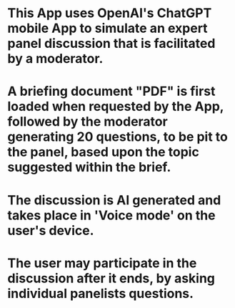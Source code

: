 # This App uses OpenAI's ChatGPT mobile App to simulate an expert panel discussion that is facilitated by a moderator.
# A briefing document "PDF" is first loaded when requested by the App, followed by the moderator generating 20 questions, to be pit to the panel, based upon the topic suggested within the brief.
# The discussion is AI generated and takes place in 'Voice mode' on the user's device.
# The user may participate in the discussion after it ends, by asking individual panelists questions.
